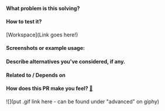 #### What problem is this solving?

<!--- What is the motivation and context for this change? -->

#### How to test it?

<!--- Don't forget to add a link to a Workspace where this branch is linked -->

[Workspace](Link goes here!)

#### Screenshots or example usage:

<!--- Add some images or gifs to showcase changes in behaviour or layout. Example: before and after images -->

#### Describe alternatives you've considered, if any.

<!--- Optional -->

#### Related to / Depends on

<!--- Optional -->

#### How does this PR make you feel? [:link:](http://giphy.com/)

<!-- Go to http://giphy.com/ and pick a gif that represents how this PR makes you feel -->

![](put .gif link here - can be found under "advanced" on giphy)